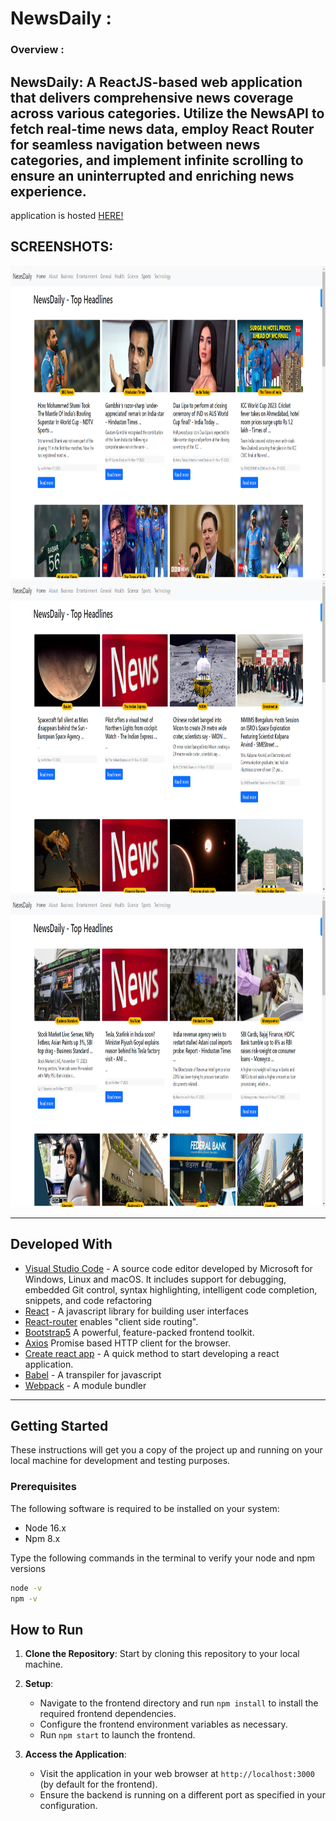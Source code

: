  # NewsDaily :


### Overview :

NewsDaily: A ReactJS-based web application that delivers comprehensive news coverage across various categories. Utilize the NewsAPI to fetch real-time news data, employ React Router for seamless navigation between news categories, and implement infinite scrolling to ensure an uninterrupted and enriching news experience.
--
application is hosted [HERE!](https://news-daily-pi.vercel.app/)

**SCREENSHOTS:**
---

<img altr="1" src="https://github.com/parin-prog/NewsDaily/blob/main/src/assets/news1.png" height="500">
<img altr="2" src="https://github.com/parin-prog/NewsDaily/blob/main/src/assets/news2.png" height="500">
<img altr="3" src="https://github.com/parin-prog/NewsDaily/blob/main/src/assets/news3.png" height="500">

---

## Developed With

* [Visual Studio Code](https://code.visualstudio.com/) - A source code editor developed by Microsoft for Windows, Linux and macOS. It includes support for debugging, embedded Git control, syntax highlighting, intelligent code completion, snippets, and code refactoring
* [React](https://react.org/) - A javascript library for building user interfaces
* [React-router](https://reactrouter.com/)  enables "client side routing".
* [Bootstrap5](https://getbootstrap.com/)  A powerful, feature-packed frontend toolkit.
* [Axios](https://www.npmjs.com/package/axios)  Promise based HTTP client for the browser.
* [Create react app](https://create-react-app.dev/) - A quick method to start developing a react application.
* [Babel](https://babeljs.io/) - A transpiler for javascript
* [Webpack](https://webpack.js.org/) - A module bundler

---


## Getting Started

These instructions will get you a copy of the project up and running on your local machine for development and testing purposes.

### Prerequisites

The following software is required to be installed on your system:

* Node 16.x
* Npm 8.x

Type the following commands in the terminal to verify your node and npm versions

```bash
node -v
npm -v
```

## How to Run

1. **Clone the Repository**: Start by cloning this repository to your local machine.

3. **Setup**:
   - Navigate to the frontend directory and run `npm install` to install the required frontend dependencies.
   - Configure the frontend environment variables as necessary.
   - Run `npm start` to launch the frontend.

4. **Access the Application**:
   - Visit the application in your web browser at `http://localhost:3000` (by default for the frontend).
   - Ensure the backend is running on a different port as specified in your configuration.


